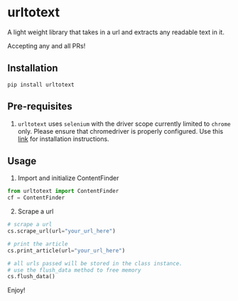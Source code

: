 # urltotext
 A light weight library that takes in a url and extracts any readable text in it.

 Accepting any and all PRs!

## Installation

```
pip install urltotext
```

## Pre-requisites

1. `urltotext` uses `selenium` with the driver scope currently limited to `chrome` only. Please ensure that chromedriver is properly configured. Use this [link](https://www.swtestacademy.com/install-chrome-driver-on-mac/) for installation instructions.

## Usage

1. Import and initialize ContentFinder

```python
from urltotext import ContentFinder
cf = ContentFinder
```

2. Scrape a url

```python
# scrape a url
cs.scrape_url(url="your_url_here")

# print the article
cs.print_article(url="your_url_here")

# all urls passed will be stored in the class instance.
# use the flush_data method to free memory
cs.flush_data()
```

Enjoy!